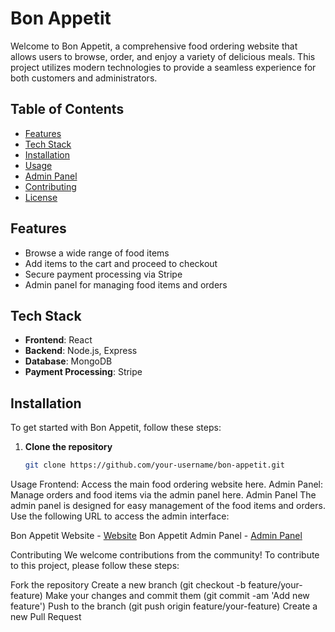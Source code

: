 # Bon Appetit

Welcome to Bon Appetit, a comprehensive food ordering website that allows users to browse, order, and enjoy a variety of delicious meals. This project utilizes modern technologies to provide a seamless experience for both customers and administrators.

## Table of Contents

- [Features](#features)
- [Tech Stack](#tech-stack)
- [Installation](#installation)
- [Usage](#usage)
- [Admin Panel](#admin-panel)
- [Contributing](#contributing)
- [License](#license)

## Features

- Browse a wide range of food items
- Add items to the cart and proceed to checkout
- Secure payment processing via Stripe
- Admin panel for managing food items and orders

## Tech Stack

- **Frontend**: React
- **Backend**: Node.js, Express
- **Database**: MongoDB
- **Payment Processing**: Stripe

## Installation

To get started with Bon Appetit, follow these steps:

1. **Clone the repository**

   ```bash
   git clone https://github.com/your-username/bon-appetit.git

Usage
Frontend: Access the main food ordering website here.
Admin Panel: Manage orders and food items via the admin panel here.
Admin Panel
The admin panel is designed for easy management of the food items and orders. Use the following URL to access the admin interface:

Bon Appetit Website - [Website](https://bon-appetit-website.vercel.app/)
Bon Appetit Admin Panel - [Admin Panel](https://bon-appetit-admin.vercel.app)

Contributing
We welcome contributions from the community! To contribute to this project, please follow these steps:

Fork the repository
Create a new branch (git checkout -b feature/your-feature)
Make your changes and commit them (git commit -am 'Add new feature')
Push to the branch (git push origin feature/your-feature)
Create a new Pull Request
